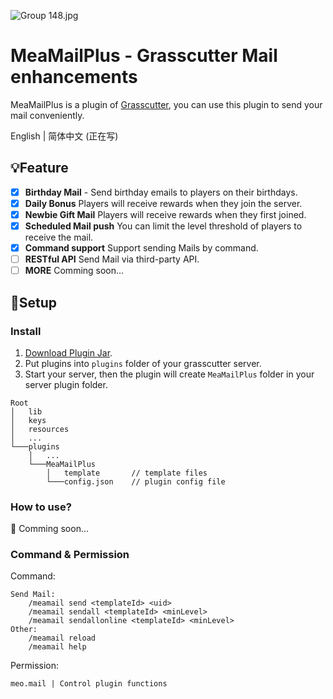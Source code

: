![Group 148.jpg](https://s2.loli.net/2022/05/03/5ZPG2neTlrMW6Az.jpg)
# MeaMailPlus - Grasscutter Mail enhancements
MeaMailPlus is a plugin of [Grasscutter](https://github.com/Grasscutters/Grasscutter), you can use this plugin to send your mail conveniently.

English | 简体中文 (正在写)

## 💡Feature

- [x] **Birthday Mail**  - Send birthday emails to players on their birthdays.
- [X] **Daily Bonus**  Players will receive rewards when they join the server.
- [X] **Newbie Gift Mail**  Players will receive rewards when they first joined.
- [X] **Scheduled Mail push**  You can limit the level threshold of players to receive the mail.
- [X] **Command support**  Support sending Mails by command.
- [ ] **RESTful API**  Send Mail via third-party API.
- [ ] **MORE**  Comming soon...

## 🍗Setup
### Install
1. [Download Plugin Jar](https://github.com/Coooookies/MeaNotice/releases).
2. Put plugins into `plugins` folder of your grasscutter server.
3. Start your server, then the plugin will create `MeaMailPlus` folder in your server plugin folder.
```
Root
│   lib
│   keys
│   resources
│   ...
└───plugins
    │   ...
    └───MeaMailPlus
        │   template       // template files
        └───config.json    // plugin config file
```

### How to use?

🤔 Comming soon...

### Command & Permission
Command:
```
Send Mail:
    /meamail send <templateId> <uid>
    /meamail sendall <templateId> <minLevel>
    /meamail sendallonline <templateId> <minLevel>
Other:
    /meamail reload
    /meamail help
```

Permission:
```
meo.mail | Control plugin functions
```